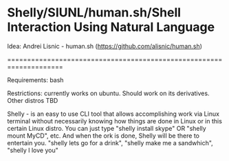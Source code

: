 Shelly/SIUNL/human.sh/Shell Interaction Using Natural Language
====================================================================

Idea: Andrei Lisnic - human.sh (https://github.com/alisnic/human.sh)

====================================================================

Requirements: bash

Restrictions: currently works on ubuntu. Should work on its derivatives.
            Other distros TBD

Shelly - is an easy to use CLI tool that allows accomplishing work
via Linux terminal without necessarily knowing how things are done in
Linux or in this certain Linux distro. You can just type "shelly
install skype" OR "shelly mount MyCD", etc. And when the ork is done,
Shelly will be there to entertain you. "shelly lets go for a drink",
"shelly make me a sandwhich", "shelly I love you"